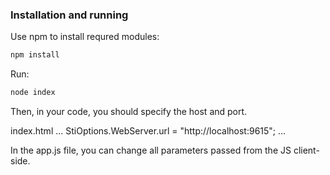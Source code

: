 
### Installation and running
Use npm to install requred modules:

```bash
npm install
```
Run:
```bash
node index
```
Then, in your code, you should specify the host and port.

index.html
...
StiOptions.WebServer.url = "http://localhost:9615";
...

In the app.js file, you can change all parameters passed from the JS client-side.